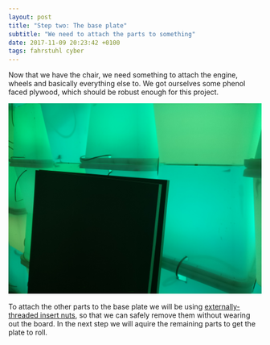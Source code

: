 ```yaml
---
layout: post
title: "Step two: The base plate"
subtitle: "We need to attach the parts to something"
date: 2017-11-09 20:23:42 +0100
tags: fahrstuhl cyber
---
```

Now that we have the chair, we need something to attach the engine, wheels and basically everything else to. We got ourselves some phenol faced plywood, which should be robust enough for this project.

![Picture of chair](/assets/images/plywood-plates.jpg "plywood boards")

To attach the other parts to the base plate we will be using [externally-threaded insert nuts](https://en.wikipedia.org/wiki/Insert_nut), so that we can safely remove them without wearing out the board.
In the next step we will aquire the remaining parts to get the plate to roll.
